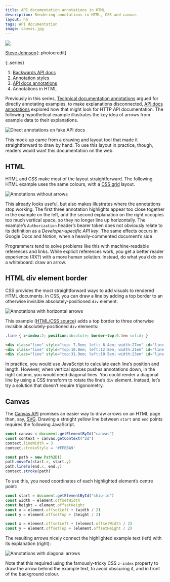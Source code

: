 ```yaml
---
title: API documentation annotations in HTML
description: Rendering annotations in HTML, CSS and canvas
layout: hh
tags: API documentation
image: canvas.jpg
---
```


![](canvas.jpg)

[Steve Johnson](https://unsplash.com/photos/QlBdxJK2-nU){:.photocredit}

{:.series}
1. [Backwards API docs](api-docs-backwards)
2. [Annotation styles](annotations)
3. [API docs annotations](api-docs-annotations)
4. Annotations in HTML

Previously in this series, [Technical documentation annotations](annotations)
argued for directly annotating examples, to make explanations disconnected,
[API docs annotations](api-docs-annotations) explored how that might look for HTTP API documentation.
The following hypothetical example illustrates the key idea of arrows from example data to their explanations.

![Direct annotations on fake API docs](api/api.webp)

This mock-up came from a drawing and layout tool that made it straightforward to draw by hand.
To use this layout in practice, though, readers would want this documentation on the web.

## HTML

HTML and CSS make most of the layout straightforward.
The following HTML example uses the same colours, with a 
[CSS grid](https://developer.mozilla.org/en-US/docs/Web/CSS/CSS_Grid_Layout) layout.

![Annotations without arrows](api/pirates-artisanal.webp)

This already looks useful, but also makes illustrates where the annotations stop working.
The first three annotation highlights appear too close together in the example on the left, and the second explanation on the right occupies too much vertical space, so they no longer line up horizontally.
The example’s `Authorization` header’s bearer token does not obviously relate to its definition as a _Developer-specific API key_.
The same effects occurs in Google Docs and Notion, when a heavily-commented document’s side

Programmers tend to solve problems like this with machine-readable references and links.
While explicit references work, you get a better reader experience (RX?) with a more human solution.
Instead, do what you’d do on a whiteboard: draw an arrow.

## HTML div element border

CSS provides the most straightforward ways to add visuals to rendered HTML documents.
In CSS, you can draw a line by adding a top border to an otherwise invisible absolutely-positioned `div` element.

![Annotations with horizontal arrows](api/pirates-artisanal-div.webp)

This example
([HTML/CSS source](https://github.com/hilton/hilton.github.com/blob/master/blog/api/pirates-artisanal-div.html))
adds a top border to three otherwise invisible absolutely-positioned `div` elements:

```css
.line { z-index:2; position:absolute; border-top:0.3em solid; }
```

```html
<div class="line" style="top: 7.5em; left: 6.4em; width:27em" id="line-ship-id"></div>
<div class="line" style="top:10.8em; left:12.8em; width:21em" id="line-api-key"></div>
<div class="line" style="top:31.9em; left:10.5em; width:23em" id="line-pirate-id"></div>
```

In practice, you would use JavaScript to calculate each line’s position and length.
However, when vertical spaces pushes annotations down, in the right column, you would need diagonal lines.
You could render a diagonal line by using a CSS transform to rotate the line’s `div` element.
Instead, let’s try a solution that doesn’t require trigonometry.

## Canvas

The [Canvas API](https://developer.mozilla.org/en-US/docs/Web/API/Canvas_API)
promises an easier way to draw arrows on an HTML page than, say, 
[SVG](https://developer.mozilla.org/en-US/docs/Web/SVG).
Drawing a straight yellow line between `start` and `end` points requires the following JavaScript.

```javascript
const canvas = document.getElementById("canvas")
const context = canvas.getContext("2d")
context.lineWidth = 3
context.strokeStyle = '#FFEBA9'

const path = new Path2D()
path.moveTo(start.x, start.y)
path.lineTo(end.x, end.y)
context.stroke(path)
```

To use this, you need coordinates of each highlighted element’s centre point:

```javascript
const start = document.getElementById("ship-id")
const width = element.offsetWidth
const height = element.offsetHeight
const x = element.offsetLeft + (width / 2)
const y = element.offsetTop + (height / 2)

const x = element.offsetLeft + (element.offsetWidth / 2)
const y = element.offsetTop + (element.offsetHeight / 2)
```

The resulting arrows nicely connect the highlighted example text (left) with its explanation (right):

![Annotations with diagonal arrows](api/pirates-artisanal-canvas.webp)

Note that this required using the famously-tricky CSS `z-index` property to draw the arrow behind the example text, to avoid obscuring it, and in front of the background colour.
